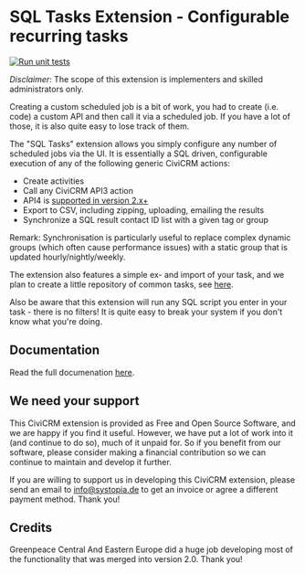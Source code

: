 # SQL Tasks Extension - Configurable recurring tasks

[![Run unit tests](https://github.com/systopia/de.systopia.sqltasks/actions/workflows/unit-tests.yml/badge.svg)](https://github.com/systopia/de.systopia.sqltasks/actions/workflows/unit-tests.yml)


*Disclaimer*: The scope of this extension is implementers and skilled
administrators only.

Creating a custom scheduled job is a bit of work, you had to create (i.e. code)
a custom API and then call it via a scheduled job. If you have a lot of those,
it is also quite easy to lose track of them.

The "SQL Tasks" extension allows you simply configure any number of scheduled
jobs via the UI. It is essentially a SQL driven, configurable execution of any
of the following generic CiviCRM actions:

- Create activities
- Call any CiviCRM API3 action
- API4 is [supported in version 2.x+](https://github.com/systopia/de.systopia.sqltasks/tags)
- Export to CSV, including zipping, uploading, emailing the results
- Synchronize a SQL result contact ID list with a given tag or group

Remark: Synchronisation is particularly useful to replace complex dynamic groups
(which often cause performance issues) with a static group that is updated
hourly/nightly/weekly.

The extension also features a simple ex- and import of your task, and we plan to
create a little repository of common tasks, see
[here](https://github.com/systopia/de.systopia.sqltasks/tree/master/tasks/readme.md).

Also be aware that this extension will run any SQL script you enter in your
task - there is no filters! It is quite easy to break your system if you don't
know what you're doing.

## Documentation
Read the full documenation [here](https://docs.civicrm.org/sqltasks/en/latest/).

## We need your support
This CiviCRM extension is provided as Free and Open Source Software, and we are happy if you find it useful. However, we have put a lot of work into it (and continue to do so), much of it unpaid for. So if you benefit from our software, please consider making a financial contribution so we can continue to maintain and develop it further.

If you are willing to support us in developing this CiviCRM extension, please send an email to info@systopia.de to get an invoice or agree a different payment method. Thank you! 

## Credits
Greenpeace Central And Eastern Europe did a huge job developing most of the functionality that was merged into version 2.0. Thank you!
